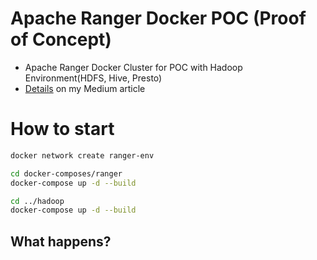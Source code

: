 # Apache Ranger Docker POC (Proof of Concept)
- Apache Ranger Docker Cluster for POC with Hadoop Environment(HDFS, Hive, Presto)
- [Details](https://kadencho.medium.com/hands-on-apache-ranger-docker-poc-with-hadoop-hdfs-hive-presto-814344a03a17) on my Medium article

# How to start
```bash
docker network create ranger-env

cd docker-composes/ranger
docker-compose up -d --build

cd ../hadoop
docker-compose up -d --build
```

## What happens?
